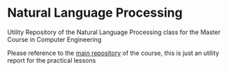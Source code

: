 # Natural Language Processing
Utility Repository of the Natural Language Processing class for the Master Course in Computer Engineering

Please reference to the [main repository](https://github.com/fredffsixty/Natural_Language_Processing) of the course, this is just an utility report for the practical lessons
